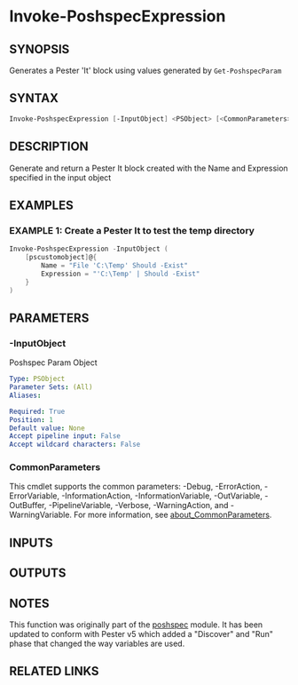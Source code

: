 ﻿---
external help file: infraspective-help.xml
Module Name: infraspective
online version: https://github.com/aldrichtr/infraspective/blob/main/docs/help/Invoke-PoshspecExpression.md
schema: 2.0.0
---

# Invoke-PoshspecExpression

## SYNOPSIS

Generates a Pester 'It' block using values generated by `Get-PoshspecParam`

## SYNTAX

```powershell
Invoke-PoshspecExpression [-InputObject] <PSObject> [<CommonParameters>]
```

## DESCRIPTION

Generate and return a Pester It block created with the Name and Expression
specified in the input object

## EXAMPLES

### EXAMPLE 1: Create a Pester It to test the temp directory

```powershell
Invoke-PoshspecExpression -InputObject (
    [pscustomobject]@{
        Name = "File 'C:\Temp' Should -Exist"
        Expression = "'C:\Temp' | Should -Exist"
    }
)
```

## PARAMETERS

### -InputObject

Poshspec Param Object

```yaml
Type: PSObject
Parameter Sets: (All)
Aliases:

Required: True
Position: 1
Default value: None
Accept pipeline input: False
Accept wildcard characters: False
```

### CommonParameters

This cmdlet supports the common parameters: -Debug, -ErrorAction,
-ErrorVariable, -InformationAction, -InformationVariable, -OutVariable,
-OutBuffer, -PipelineVariable, -Verbose, -WarningAction, and -WarningVariable.
For more information, see
[about_CommonParameters](http://go.microsoft.com/fwlink/?LinkID=113216).

## INPUTS

## OUTPUTS

## NOTES

This function was originally part of the
[poshspec](https://github.com/Ticketmaster/poshspec) module.  It has been
updated to conform with Pester v5 which added a "Discover" and "Run" phase that
changed the way variables are used.

## RELATED LINKS
